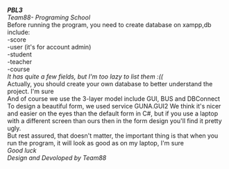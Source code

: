 _**PBL3**_   
_Team88- Programing School_   
Before running the program, you need to create database on xampp,db include:  
-score  
-user (it's for account admin)  
-student  
-teacher  
-course  
_It has quite a few fields, but I'm too lazy to list them :((_  
Actually, you should create your own database to better understand the project. I'm sure  
And of course we use the 3-layer model include GUI, BUS and DBConnect  
To design a beautiful form, we used service GUNA.GUI2
We think it's nicer and easier on the eyes than the default form in C#, but if you use a laptop with a different screen than ours then in the form design you'll find it pretty ugly.  
But rest assured, that doesn't matter, the important thing is that when you run the program, it will look as good as on my laptop, I'm sure  
_Good luck_  
                                              _Design and Devoloped by Team88_
